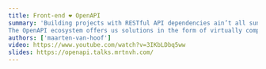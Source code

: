 ```yaml
---
title: Front-end ❤️ OpenAPI
summary: 'Building projects with RESTful API dependencies ain’t all sunshine and rainbows.
The OpenAPI ecosystem offers us solutions in the form of virtually complete independence from a REST API during development and testing.'
authors: ['maarten-van-hoof']
video: https://www.youtube.com/watch?v=3IKbLDbq5ww
slides: https://openapi.talks.mrtnvh.com/
---
```

